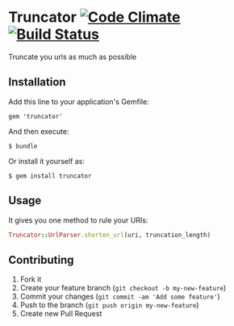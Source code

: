 # Truncator [![Code Climate](https://codeclimate.com/github/freemanoid/truncator.png)](https://codeclimate.com/github/freemanoid/truncator) [![Build Status](https://travis-ci.org/freemanoid/truncator.png)](https://travis-ci.org/freemanoid/truncator)


Truncate you urls as much as possible

## Installation

Add this line to your application's Gemfile:

    gem 'truncator'

And then execute:

    $ bundle

Or install it yourself as:

    $ gem install truncator

## Usage

It gives you one method to rule your URIs:

```ruby
Truncator::UrlParser.shorten_url(uri, truncation_length)
```

## Contributing

1. Fork it
2. Create your feature branch (`git checkout -b my-new-feature`)
3. Commit your changes (`git commit -am 'Add some feature'`)
4. Push to the branch (`git push origin my-new-feature`)
5. Create new Pull Request
